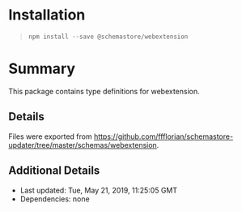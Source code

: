 # Installation
> `npm install --save @schemastore/webextension`

# Summary
This package contains type definitions for webextension.

## Details
Files were exported from https://github.com/ffflorian/schemastore-updater/tree/master/schemas/webextension.

## Additional Details
* Last updated: Tue, May 21, 2019, 11:25:05 GMT
* Dependencies: none
